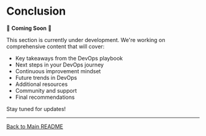 # Conclusion

🚧 **Coming Soon** 🚧

This section is currently under development. We're working on comprehensive content that will cover:

- Key takeaways from the DevOps playbook
- Next steps in your DevOps journey
- Continuous improvement mindset
- Future trends in DevOps
- Additional resources
- Community and support
- Final recommendations

Stay tuned for updates!

---

[Back to Main README](./README.md)
